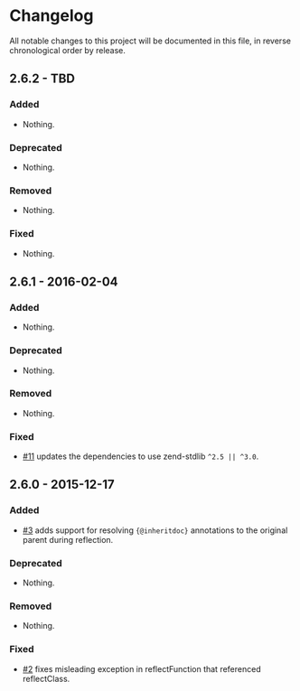# Changelog

All notable changes to this project will be documented in this file, in reverse chronological order by release.

## 2.6.2 - TBD

### Added

- Nothing.

### Deprecated

- Nothing.

### Removed

- Nothing.

### Fixed

- Nothing.

## 2.6.1 - 2016-02-04

### Added

- Nothing.

### Deprecated

- Nothing.

### Removed

- Nothing.

### Fixed

- [#11](https://github.com/zendframework/zend-server/pull/11) updates the
  dependencies to use zend-stdlib `^2.5 || ^3.0`.

## 2.6.0 - 2015-12-17

### Added

- [#3](https://github.com/zendframework/zend-server/pull/3) adds support for
  resolving `{@inheritdoc}` annotations to the original parent during
  reflection.

### Deprecated

- Nothing.

### Removed

- Nothing.

### Fixed

- [#2](https://github.com/zendframework/zend-server/pull/2) fixes misleading
  exception in reflectFunction that referenced reflectClass.
